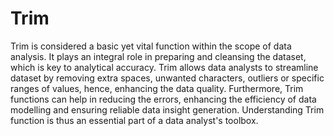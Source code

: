 # Trim

Trim is considered a basic yet vital function within the scope of data analysis. It plays an integral role in preparing and cleansing the dataset, which is key to analytical accuracy. Trim allows data analysts to streamline dataset by removing extra spaces, unwanted characters, outliers or specific ranges of values, hence, enhancing the data quality. Furthermore, Trim functions can help in reducing the errors, enhancing the efficiency of data modelling and ensuring reliable data insight generation. Understanding Trim function is thus an essential part of a data analyst's toolbox.